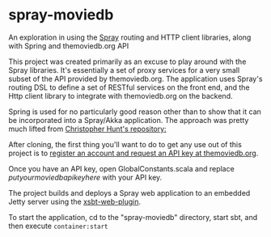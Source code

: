 spray-moviedb
=============

An exploration in using the [Spray](http://spray.io/) routing and HTTP client libraries, along with Spring and themoviedb.org API

This project was created primarily as an excuse to play around with the Spray libraries.  It's essentially a set of proxy services for a very small subset of the API provided by themoviedb.org.  The application uses Spray's routing DSL to define a set of RESTful services on the front end, and the Http client library to integrate with themoviedb.org on the backend.

Spring is used for no particularly good reason other than to show that it can be incorporated into a Spray/Akka application.  The approach was pretty much lifted from [Christopher Hunt's repository:](https://github.com/huntc/akka-spring/blob/ba6704703efa45c9c638c3ac3b4b07f022d061ec/src/main/scala/org/typesafe/Akkaspring.scala#L48)


After cloning, the first thing you'll want to do to get any use out of this project is to [register an account and request an API key at themoviedb.org](http://docs.themoviedb.apiary.io/).

Once you have an API key, open GlobalConstants.scala and replace *putyourmoviedbapikeyhere* with your API key.


The project builds and deploys a Spray web application to an embedded Jetty server using the [xsbt-web-plugin](https://github.com/JamesEarlDouglas/xsbt-web-plugin).

To start the application, cd to the "spray-moviedb" directory, start sbt, and then execute `container:start`

